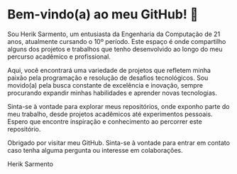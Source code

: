 # Bem-vindo(a) ao meu GitHub! 👋

Sou Herik Sarmento, um entusiasta da Engenharia da Computação de 21 anos, atualmente cursando o 10º período. Este espaço é onde compartilho alguns dos projetos e trabalhos que tenho desenvolvido ao longo do meu percurso acadêmico e profissional.

Aqui, você encontrará uma variedade de projetos que refletem minha paixão pela programação e resolução de desafios tecnológicos. Sou movido(a) pela busca constante de excelência e inovação, sempre procurando expandir minhas habilidades e aprender novas tecnologias.

Sinta-se à vontade para explorar meus repositórios, onde exponho parte do meu trabalho, desde projetos acadêmicos até experimentos pessoais. Espero que encontre inspiração e conhecimento ao percorrer este repositório.

Obrigado por visitar meu GitHub. Sinta-se à vontade para entrar em contato caso tenha alguma pergunta ou interesse em colaborações.

Herik Sarmento
